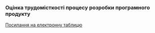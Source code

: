 ### Оцінка трудомісткості процесу розробки програмного продукту

[Посилання на електронну таблицю](https://docs.google.com/spreadsheets/d/1FMC4U85voLp_WjhQIhYCTBewqhOxtESfFBl5ROZmnkE/edit#gid=0)